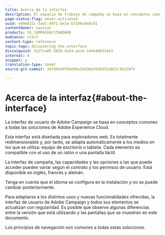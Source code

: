 ```yaml
---
title: Acerca de la interfaz
description: El espacio de trabajo de campaña se basa en conceptos comunes a todas las soluciones de Adobe Experience Cloud.
page-status-flag: never-activated
uuid: ed9e631c-5ad1-49f1-be1e-b710bc64dc91
contentOwner: sauviat
products: SG_CAMPAIGN/STANDARD
audience: start
content-type: reference
topic-tags: discovering-the-interface
discoiquuid: 5227ca05-3856-4e54-aec6-14444d6534e3
internal: n
snippet: y
translation-type: tm+mt
source-git-commit: 3df49ed97b4d36e1bd3be5918455e022c3b139f4

---
```



# Acerca de la interfaz{#about-the-interface}

La interfaz de usuario de Adobe Campaign se basa en conceptos comunes a todas las soluciones de Adobe Experience Cloud.

Esta interfaz está diseñada para exploradores web. Es totalmente redimensionable y, por tanto, se adapta automáticamente a los medios en los que se utiliza: equipo de escritorio o tableta. Cada elemento es compatible con el uso de un ratón o una pantalla táctil.

La interfaz de campaña, las capacidades y las opciones a las que puede acceder pueden variar según el contrato y los permisos de usuario. Está disponible en inglés, francés y alemán.

Tenga en cuenta que el idioma se configura en la instalación y no se puede cambiar posteriormente.

Para adaptarse a los distintos usos y nuevas funcionalidades ofrecidas, la interfaz de usuario de Adobe Campaign y todos sus elementos se actualizan con regularidad. Es posible que observe algunas diferencias entre la versión que está utilizando y las pantallas que se muestran en este documento.

Los principios de navegación son comunes a todas estas soluciones.
